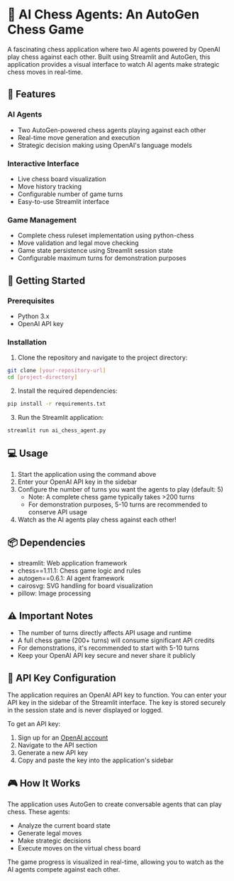 # 🤖 AI Chess Agents: An AutoGen Chess Game

A fascinating chess application where two AI agents powered by OpenAI play chess against each other. Built using Streamlit and AutoGen, this application provides a visual interface to watch AI agents make strategic chess moves in real-time.

## 🌟 Features

### AI Agents
- Two AutoGen-powered chess agents playing against each other
- Real-time move generation and execution
- Strategic decision making using OpenAI's language models

### Interactive Interface
- Live chess board visualization
- Move history tracking
- Configurable number of game turns
- Easy-to-use Streamlit interface

### Game Management
- Complete chess ruleset implementation using python-chess
- Move validation and legal move checking
- Game state persistence using Streamlit session state
- Configurable maximum turns for demonstration purposes

## 🚀 Getting Started

### Prerequisites
- Python 3.x
- OpenAI API key

### Installation

1. Clone the repository and navigate to the project directory:
```bash
git clone [your-repository-url]
cd [project-directory]
```

2. Install the required dependencies:
```bash
pip install -r requirements.txt
```

3. Run the Streamlit application:
```bash
streamlit run ai_chess_agent.py
```

## 💻 Usage

1. Start the application using the command above
2. Enter your OpenAI API key in the sidebar
3. Configure the number of turns you want the agents to play (default: 5)
   - Note: A complete chess game typically takes >200 turns
   - For demonstration purposes, 5-10 turns are recommended to conserve API usage
4. Watch as the AI agents play chess against each other!

## 📦 Dependencies

- streamlit: Web application framework
- chess==1.11.1: Chess game logic and rules
- autogen==0.6.1: AI agent framework
- cairosvg: SVG handling for board visualization
- pillow: Image processing

## ⚠️ Important Notes

- The number of turns directly affects API usage and runtime
- A full chess game (200+ turns) will consume significant API credits
- For demonstrations, it's recommended to start with 5-10 turns
- Keep your OpenAI API key secure and never share it publicly

## 🔑 API Key Configuration

The application requires an OpenAI API key to function. You can enter your API key in the sidebar of the Streamlit interface. The key is stored securely in the session state and is never displayed or logged.

To get an API key:
1. Sign up for an [OpenAI account](https://platform.openai.com/)
2. Navigate to the API section
3. Generate a new API key
4. Copy and paste the key into the application's sidebar

## 🎮 How It Works

The application uses AutoGen to create conversable agents that can play chess. These agents:
- Analyze the current board state
- Generate legal moves
- Make strategic decisions
- Execute moves on the virtual chess board

The game progress is visualized in real-time, allowing you to watch as the AI agents compete against each other.

